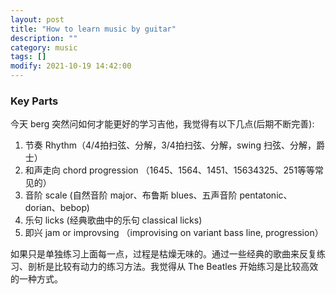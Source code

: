 ```yaml
---
layout: post
title: "How to learn music by guitar"
description: ""
category: music
tags: []
modify: 2021-10-19 14:42:00
---
```


### Key Parts
  今天 berg 突然问如何才能更好的学习吉他，我觉得有以下几点(后期不断完善):
  
 1. 节奏 Rhythm（4/4拍扫弦、分解，3/4拍扫弦、分解，swing 扫弦、分解，爵士）
 2. 和声走向 chord progression （1645、1564、1451、15634325、251等等常见的）
 3. 音阶 scale (自然音阶 major、布鲁斯 blues、五声音阶 pentatonic、dorian、bebop)
 4. 乐句 licks (经典歌曲中的乐句 classical licks) 
 5. 即兴 jam or improvsing （improvising on variant bass line, progression）
 
   如果只是单独练习上面每一点，过程是枯燥无味的。通过一些经典的歌曲来反复练习、剖析是比较有动力的练习方法。我觉得从 The Beatles 开始练习是比较高效的一种方式。


